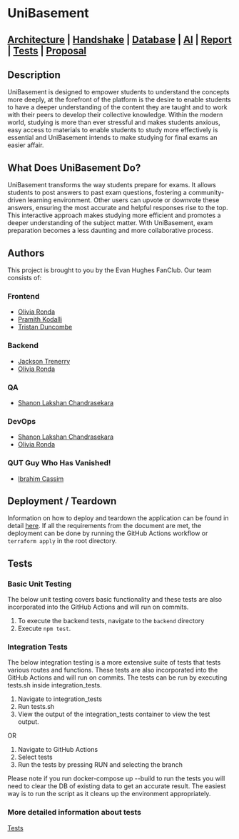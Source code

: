 # UniBasement

## [Architecture](model/ARCHITECTURE.md) | [Handshake](docs/HANDSHAKE.md) | [Database](docs/DATABASE.md) | [AI](AI.md) | [Report](report/REPORT.md) | [Tests](docs/TESTS.MD) | [Proposal](https://csse6400.github.io/project-proposal-2024/s4702098/proposal.html)

## Description

UniBasement is designed to empower students to understand the concepts more deeply, at the forefront of the platform is the desire to enable students to have a deeper understanding of the content they are taught and to work with their peers to develop their collective knowledge. Within the modern world, studying is more than ever stressful and makes students anxious, easy access to materials to enable students to study more effectively is essential and UniBasement intends to make studying for final exams an easier affair.  

## What Does UniBasement Do?

UniBasement transforms the way students prepare for exams. It allows students to post answers to past exam questions, fostering a community-driven learning environment. Other users can upvote or downvote these answers, ensuring the most accurate and helpful responses rise to the top. This interactive approach makes studying more efficient and promotes a deeper understanding of the subject matter. With UniBasement, exam preparation becomes a less daunting and more collaborative process.

## Authors

This project is brought to you by the Evan Hughes FanClub. Our team consists of:

### Frontend

- [Olivia Ronda](https://github.com/vilnor)
- [Pramith Kodalli](https://github.com/PramithKodali)
- [Tristan Duncombe](https://github.com/tristanduncombe)

### Backend

- [Jackson Trenerry](https://github.com/JTrenerry)
- [Olivia Ronda](https://github.com/vilnor)

### QA

- [Shanon Lakshan Chandrasekara](https://github.com/86LAK)

### DevOps

- [Shanon Lakshan Chandrasekara](https://github.com/86LAK)
- [Olivia Ronda](https://github.com/vilnor)

### QUT Guy Who Has Vanished!

- [Ibrahim Cassim](https://github.com/IbrahimCassim)

## Deployment / Teardown

Information on how to deploy and teardown the application can be found in detail [here](docs/DEPLOY_TEARDOWN.MD).
If all the requirements from the document are met, the deployment can be done by running the GitHub Actions workflow or ```terraform apply``` in the root directory.

## Tests

### Basic Unit Testing

The below unit testing covers basic functionality and these tests are also incorporated into the GitHub Actions and will run on commits.

1. To execute the backend tests, navigate to the `backend` directory
2. Execute ```npm test```.

### Integration Tests

The below integration testing is a more extensive suite of tests that tests various routes and functions. These tests are also incorporated into the GitHub Actions and will run on commits.
The tests can be run by executing tests.sh inside integration_tests.

1. Navigate to integration_tests
2. Run tests.sh
3. View the output of the integration_tests container to view the test output.

OR

1. Navigate to GitHub Actions
2. Select tests
3. Run  the tests by pressing RUN and selecting the branch

Please note if you run docker-compose up --build to run the tests you will need to clear the DB of existing data to get an accurate result. The easiest way is to run the script as it cleans up the environment appropriately.

### More detailed information about tests

[Tests](docs/TESTS.MD)

